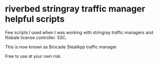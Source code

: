 # riverbed stringray traffic manager helpful scripts

Few scripts I used when I was working with stringray traffic managers and flixbale license controller. SSC.

This is now known as Brocade StealApp traffic manager

Free to use at your own risk.
